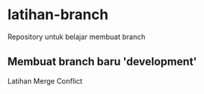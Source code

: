 # latihan-branch
Repository untuk belajar membuat branch

Membuat branch baru 'development'
--
Latihan Merge Conflict